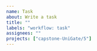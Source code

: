 ```yaml
---
name: Task
about: Write a task
title: ""
labels: "workflow: task"
assignees: ""
projects: ["capstone-UniGate/5"]
---
```

